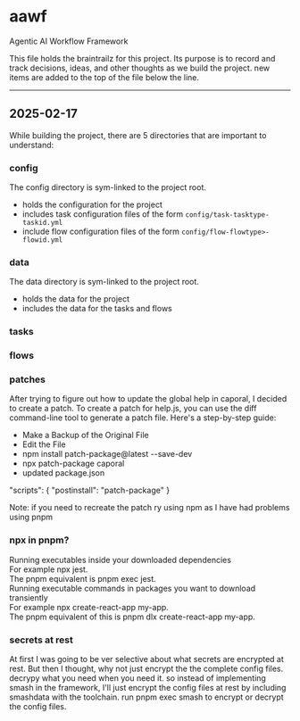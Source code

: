 # aawf
Agentic AI Workflow Framework

This file holds the braintrailz for this project. Its purpose is to record and track decisions, ideas, and other thoughts as we build the project.
new items are added to the top of the file below the line.

---

## 2025-02-17

While building the project, there are 5 directories that are important to understand:

### config

The config directory is sym-linked to the project root.
- holds the configuration for the project
- includes task configuration files of the form `config/task-tasktype-taskid.yml`
- include flow configuration files of the form `config/flow-flowtype>-flowid.yml`

### data

The data directory is sym-linked to the project root.
- holds the data for the project
- includes the data for the tasks and flows

### tasks 

### flows

### patches

After trying to figure out how to update the global help in caporal, I decided to create a patch.
To create a patch for help.js, you can use the diff command-line tool to generate a patch file. Here's a step-by-step guide:

* Make a Backup of the Original File
* Edit the File
* npm install patch-package@latest --save-dev
* npx patch-package caporal
* updated package.json

"scripts": {
  "postinstall": "patch-package"
}

Note: if you need to recreate the patch ry using npm as I have had problems using pnpm


### npx in pnpm?

Running executables inside your downloaded dependencies  
For example npx jest.  
The pnpm equivalent is pnpm exec jest.  
Running executable commands in packages you want to download transiently  
For example npx create-react-app my-app.  
The pnpm equivalent of this is pnpm dlx create-react-app my-app.  

### secrets at rest 

At first I was going to be ver selective about what secrets are encrypted at rest. But then I thought, why not just encrypt the the complete config files.
decrypy what you need when you need it. so instead of implementing smash in the framework, I'll just encrypt the config files at rest by including smashdata with the toolchain. run pnpm exec smash to encrypt or decrypt the config files.
